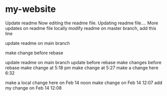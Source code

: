 # my-website
 
Update readme
Now editing the readme file.
Updating readme file....
More updates on readme file 
locally modify readme
on master branch, add this line
 
update readme on main branch
 
make change before rebase
 
update readme on main branch
update before rebase
make changes before rebase
make change at 5:18 pm
make change at 5:27
make a change here 6:32

make a local change here on Feb 14 noon
make change on Feb 14 12:07
add my change on Feb 14 12:08
